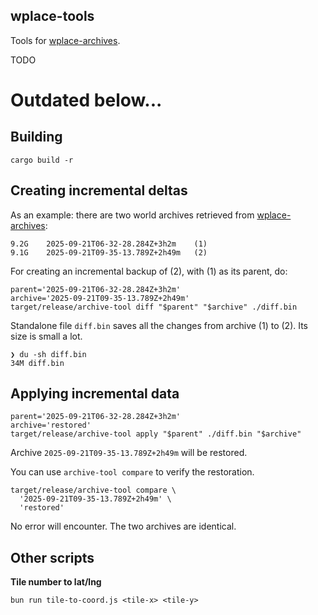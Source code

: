 wplace-tools
--

Tools for [wplace-archives](https://github.com/murolem/wplace-archives).

TODO

# Outdated below...

## Building

```shell
cargo build -r
```

## Creating incremental deltas

As an example: there are two world archives retrieved
from [wplace-archives](https://github.com/murolem/wplace-archives):

```
9.2G	2025-09-21T06-32-28.284Z+3h2m    (1)
9.1G	2025-09-21T09-35-13.789Z+2h49m   (2)
```

For creating an incremental backup of (2), with (1) as its parent, do:

```shell
parent='2025-09-21T06-32-28.284Z+3h2m'
archive='2025-09-21T09-35-13.789Z+2h49m'
target/release/archive-tool diff "$parent" "$archive" ./diff.bin
```

Standalone file `diff.bin` saves all the changes from archive (1) to (2). Its size
is small a lot.

```console
❯ du -sh diff.bin
34M	diff.bin
```

## Applying incremental data

```shell
parent='2025-09-21T06-32-28.284Z+3h2m'
archive='restored'
target/release/archive-tool apply "$parent" ./diff.bin "$archive"
```

Archive `2025-09-21T09-35-13.789Z+2h49m` will be restored.

You can use `archive-tool compare` to verify the restoration.

```shell
target/release/archive-tool compare \
  '2025-09-21T09-35-13.789Z+2h49m' \
  'restored'
```

No error will encounter. The two archives are identical.

## Other scripts

**Tile number to lat/lng**

```shell
bun run tile-to-coord.js <tile-x> <tile-y>
```
